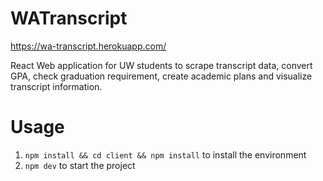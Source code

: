 # WATranscript

https://wa-transcript.herokuapp.com/

React Web application for UW students to scrape transcript data, convert GPA, check graduation requirement, create academic plans and visualize transcript information.

# Usage

1. `npm install && cd client && npm install` to install the environment
2. `npm dev` to start the project
